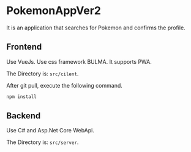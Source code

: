 # PokemonAppVer2

It is an application that searches for Pokemon and confirms the profile.

## Frontend

Use VueJs.
Use css framework BULMA.
It supports PWA.

The Directory is: `src/cilent`.

After git pull, execute the following command.

```bash
npm install
```

## Backend

Use C# and Asp.Net Core WebApi.

The Directory is: `src/server`.
